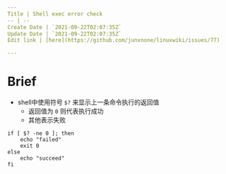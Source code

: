 ```yaml
---
Title | Shell exec error check
-- | --
Create Date | `2021-09-22T02:07:35Z`
Update Date | `2021-09-22T02:07:35Z`
Edit link | [here](https://github.com/junxnone/linuxwiki/issues/77)

---
```

# Brief

- shell中使用符号 `$?` 来显示上一条命令执行的返回值
  - 返回值为 `0` 则代表执行成功
  - 其他表示失败

```
if [ $? -ne 0 ]; then
    echo "failed"
    exit 0
else
    echo "succeed"
fi
```
